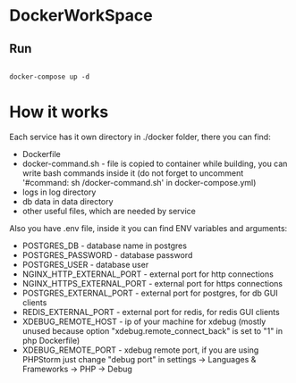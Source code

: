 # DockerWorkSpace

## Run

```terminal

docker-compose up -d

```

# How it works

Each service has it own directory in ./docker folder, there you can find:

* Dockerfile
* docker-command.sh - file is copied to container while building, you can write bash commands inside it (do not forget to uncomment '#command: sh /docker-command.sh' in docker-compose.yml)
* logs in log directory
* db data in data directory
* other useful files, which are needed by service

Also you have .env file, inside it you can find ENV variables and arguments:

* POSTGRES_DB - database name in postgres
* POSTGRES_PASSWORD - database password
* POSTGRES_USER - database user
* NGINX_HTTP_EXTERNAL_PORT - external port for http connections 
* NGINX_HTTPS_EXTERNAL_PORT - external port for https connections
* POSTGRES_EXTERNAL_PORT - external port for postgres, for db GUI clients
* REDIS_EXTERNAL_PORT - external port for redis, for redis GUI clients
* XDEBUG_REMOTE_HOST - ip of your machine for xdebug (mostly unused because option "xdebug.remote_connect_back" is set to "1" in php Dockerfile)
* XDEBUG_REMOTE_PORT - xdebug remote port, if you are using PHPStorm just change "debug port" in settings -> Languages & Frameworks -> PHP -> Debug